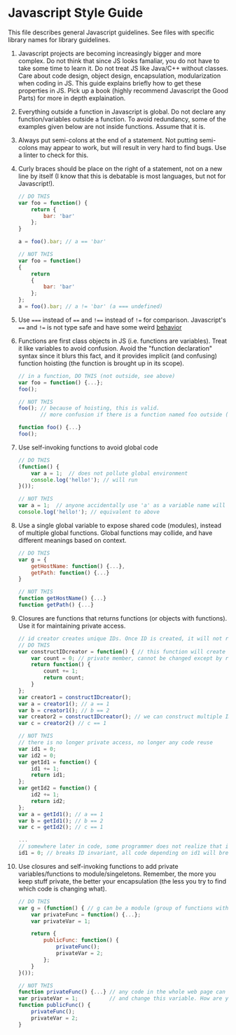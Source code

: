 Javascript Style Guide
=============================
This file describes general Javascript guidelines. See files with specific library names for library guidelines.

1. Javascript projects are becoming increasingly bigger and more complex. Do not think that since JS looks famaliar, you do not have to take some time to learn it. Do not treat JS like Java/C++ without classes. Care about code design, object design, encapsulation, modularization when coding in JS. This guide explains briefly how to get these properties in JS. Pick up a book (highly recommend Javascript the Good Parts) for more in depth explaination.

2. Everything outside a function in Javascript is global. Do not declare any function/variables outside a function. To avoid redundancy, some of the examples given below are not inside functions. Assume that it is.

3. Always put semi-colons at the end of a statement. Not putting semi-colons may appear to work, but will result in very hard to find bugs. Use a linter to check for this.

4. Curly braces should be place on the right of a statement, not on a new line by itself (I know that this is debatable is most languages, but not for Javascript!).

    ```JavaScript
    // DO THIS
    var foo = function() {
        return {
            bar: 'bar'
        };
    }
    
    a = foo().bar; // a == 'bar'
    
    // NOT THIS
    var foo = function()
    {
        return
        {
            bar: 'bar'
        };
    };
    a = foo().bar; // a != 'bar' (a === undefined)
    ```

5. Use `===` instead of `==` and `!==` instead of `!=` for comparison. Javascript's `==` and `!=` is not type safe and have some weird [behavior](https://developer.mozilla.org/en-US/docs/Web/JavaScript/Equality_comparisons_and_sameness)

6. Functions are first class objects in JS (i.e. functions are variables). Treat it like variables to avoid confusion. Avoid the "function declaration" syntax since it blurs this fact, and it provides implicit (and confusing) function hoisting (the function is brought up in its scope).
        
    ```JavaScript
    // in a function, DO THIS (not outside, see above)
    var foo = function() {...};
    foo();

    // NOT THIS
    foo(); // because of hoisting, this is valid. 
           // more confusion if there is a function named foo outside (which function is it calling?)

    function foo() {...}
    foo();
    ```

7. Use self-invoking functions to avoid global code

    ```JavaScript
    // DO THIS
    (function() {
        var a = 1;  // does not pollute global environment
        console.log('hello!'); // will run
    }());

    // NOT THIS
    var a = 1;  // anyone accidentally use 'a' as a variable name will get a surprise
    console.log('hello!'); // equivalent to above
    ```
    
8. Use a single global variable to expose shared code (modules), instead of multiple global functions. Global functions may collide, and have different meanings based on context.

    ```JavaScript
    // DO THIS
    var g = {
        getHostName: function() {...},
        getPath: function() {...}
    }

    // NOT THIS
    function getHostName() {...}
    function getPath() {...}
    ```

9. Closures are functions that returns functions (or objects with functions). Use it for maintaining private access.

    ```JavaScript
    // id creator creates unique IDs. Once ID is created, it will not return the same ID again
    // DO THIS
    var constructIDcreator = function() { // this function will create an ID creator
        var count = 0; // private member, cannot be changed except by returned function
        return function() {
            count += 1;
            return count;
        }
    };
    var creator1 = constructIDcreator();
    var a = creator1(); // a == 1
    var b = creator1(); // b == 2
    var creator2 = constructIDcreator(); // we can construct multiple ID creator functions
    var c = creator2() // c == 1
    
    // NOT THIS
    // there is no longer private access, no longer any code reuse
    var id1 = 0;
    var id2 = 0;
    var getId1 = function() {
        id1 += 1;
        return id1;
    };
    var getId2 = function() {
        id2 += 1;
        return id2;
    };
    var a = getId1(); // a == 1
    var b = getId1(); // b == 2
    var c = getId2(); // c == 1
    
    ...
    // somewhere later in code, some programmer does not realize that id1 should only be accessed by getId1
    id1 = 0; // breaks ID invariant, all code depending on id1 will break
    ```
        
10. Use closures and self-invoking functions to add private variables/functions to module/singeletons. Remember, the more you keep stuff private, the better your encapsulation (the less you try to find which code is changing what).

    ```JavaScript        
    // DO THIS
    var g = (function() { // g can be a module (group of functions with similar purpose - i.e for string manipulation) or singleton
        var privateFunc = function() {...};
        var privateVar = 1;

        return {
            publicFunc: function() {
                privateFunc();
                privateVar = 2;
            };
        }
    }());

    // NOT THIS
    function privateFunc() {...} // any code in the whole web page can use this function
    var privateVar = 1;          // and change this variable. How are you going to debug?
    function publicFunc() {
        privateFunc();
        privateVar = 2;
    }
    ```
